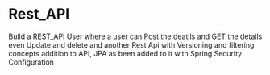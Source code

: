 # Rest_API

Build a REST_API User where a user can Post the deatils and GET the details even Update and delete and another Rest Api with Versioning and filtering concepts addition to API, JPA as been added to it with Spring Security Configuration
